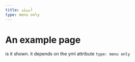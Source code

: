 ```yaml
---
title: أمثلة
type: menu only
---
```


# An example page
is it shown. it depends on the yml attribute `type: menu only`
